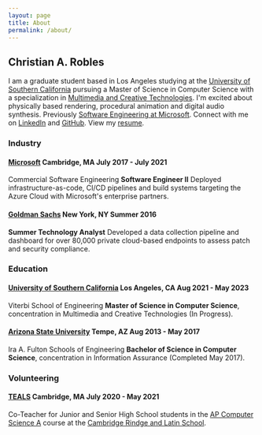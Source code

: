 ```yaml
---
layout: page
title: About
permalink: /about/
---
```


## Christian A. Robles

I am a graduate student based in Los Angeles studying at the [University of Southern California](https://viterbischool.usc.edu/) pursuing a Master of Science in Computer Science with a specialization in [Multimedia and Creative Technologies](https://www.youtube.com/watch?v=DR71wKEFmGs). I'm excited about physically based rendering, procedural animation and digital audio synthesis. Previously [Software Engineering at Microsoft](https://devblogs.microsoft.com/cse/). Connect with me on [LinkedIn](https://www.linkedin.com/in/roblesch/) and [GitHub](https://github.com/roblesch/). View my [resume](/assets/robles_christian_resume.pdf).

### Industry

#### [Microsoft](https://devblogs.microsoft.com/cse/) Cambridge, MA July 2017 - July 2021

Commercial Software Engineering **Software Engineer II**  Deployed infrastructure-as-code, CI/CD pipelines and build systems targeting the Azure Cloud with Microsoft's enterprise partners. 

#### [Goldman Sachs](https://www.goldmansachs.com/careers/divisions/engineering/index.html) New York, NY Summer 2016

**Summer Technology Analyst**  Developed a data collection pipeline and dashboard for over 80,000 private cloud-based endpoints to assess patch and security compliance.

### Education

#### [University of Southern California](https://viterbischool.usc.edu/) Los Angeles, CA Aug 2021 - May 2023

Viterbi School of Engineering **Master of Science in Computer Science**, concentration in Multimedia and Creative Technologies (In Progress).

#### [Arizona State University](https://engineering.asu.edu/) Tempe, AZ Aug 2013 - May 2017

Ira A. Fulton Schools of Engineering **Bachelor of Science in Computer Science**, concentration in Information Assurance (Completed May 2017).

### Volunteering

#### [TEALS](https://www.microsoft.com/en-us/teals) Cambridge, MA July 2020 - May 2021

Co-Teacher for Junior and Senior High School students in the [AP Computer Science A](https://apstudents.collegeboard.org/courses/ap-computer-science-a) course at the [Cambridge Rindge and Latin School](https://crls.cpsd.us/).
